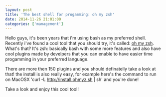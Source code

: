 ```yaml
---
layout: post
title: 'The best shell for progamming: oh my zsh'
date: 2014-11-26 21:01:00
categories: ['management']
---
```

Hello guys, it's been years that i'm using bash as my preferred shell. Recently i've found a cool tool that you should try, it's called: [oh my zsh](http://ohmyz.sh/). What's that? It's zsh: basically bash with some more features and also have cool plugins made by develpers that you can enable to have easier time progamming in your preferred language. 
<!-- more -->
There are more then 150 plugins and you should definatelly take a look at that!
the install is also really easy, for example here's the command to run on MacOSX 'curl -L http://install.ohmyz.sh | sh' and you're done!

Take a look and enjoy this cool tool! 